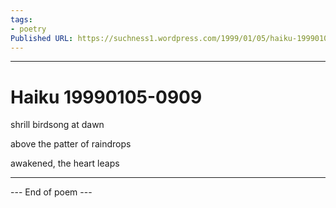 ```yaml
---
tags: 
- poetry
Published URL: https://suchness1.wordpress.com/1999/01/05/haiku-19990105-0909/
---
```

---  
  
# Haiku 19990105-0909  
> 

shrill birdsong at dawn  
above the patter of raindrops  
awakened, the heart leaps  
  
---  
 --- End of poem ---
